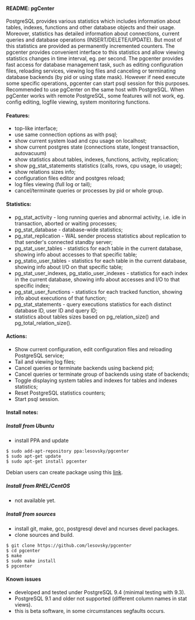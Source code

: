 #### README: pgCenter

PostgreSQL provides various statistics which includes information about tables, indexes, functions and other database objects and their usage. Moreover, statistics has detailed information about connections, current queries and database operations (INSERT/DELETE/UPDATE). But most of this statistics are  provided as permanently incremented counters. The pgcenter provides convenient interface to this statistics and allow viewing statistics changes in time interval, eg. per second. The pgcenter provides fast access for database management task, such as editing configuration files, reloading services, viewing log files and canceling or terminating database backends (by pid or using state mask). However if need execute some specific operations, pgcenter can start psql session for this purposes. 
Recommended to use pgCenter on the same host with PostgreSQL. When pgCenter works with remote PostgreSQL, some features will not work, eg. config editing, logfile viewing, system monitoring functions.

#### Features:
- top-like interface;
- use same connection options as with psql;
- show current system load and cpu usage on localhost;
- show current postgres state (connections state, longest transaction, autovacuum)
- show statistics about tables, indexes, functions, activity, replication;
- show pg_stat_statements statistics (calls, rows, cpu usage, io usage);
- show relations sizes info;
- configuration files editor and postgres reload;
- log files viewing (full log or tail);
- cancel/terminate queries or processes by pid or whole group.

#### Statistics:
- pg_stat_activity - long running queries and abnormal activity, i.e. idle in transaction, aborted or waiting processes;
- pg_stat_database - database-wide statistics;
- pg_stat_replication - WAL sender process statistics about replication to that sender's connected standby server;
- pg_stat_user_tables - statistics for each table in the current database, showing info about accesses to that specific table;
- pg_statio_user_tables - statistics for each table in the current database, showing info about I/O on that specific table;
- pg_stat_user_indexes, pg_statio_user_indexes - statistics for each index in the current database, showing info about accesses and I/O to that specific index;
- pg_stat_user_functions -  statistics for each tracked function, showing info about executions of that function;
- pg_stat_statements - query executions statistics for each distinct database ID, user ID and query ID;
- statistics about tables sizes based on pg_relation_size() and pg_total_relation_size().

#### Actions:
- Show current configuration, edit configuration files and reloading PostgreSQL service;
- Tail and viewing log files;
- Cancel queries or terminate backends using backend pid;
- Cancel queries or terminate group of backends using state of backends;
- Toggle displaying system tables and indexes for tables and indexes statistics;
- Reset PostgreSQL statistics counters;
- Start psql session.

#### Install notes:

##### Install from Ubuntu
- install PPA and update
```
$ sudo add-apt-repository ppa:lesovsky/pgcenter
$ sudo apt-get update
$ sudo apt-get install pgcenter
```
Debian users can create package using this [link](https://wiki.debian.org/CreatePackageFromPPA).

##### Install from RHEL/CentOS
- not available yet.

##### Install from sources
- install git, make, gcc, postgresql devel and ncurses devel packages.
- clone sources and build.
```
$ git clone https://github.com/lesovsky/pgcenter
$ cd pgcenter
$ make
$ sudo make install
$ pgcenter
```

#### Known issues
- developed and tested under PostgreSQL 9.4 (minimal testing with 9.3).
- PostgreSQL 9.1 and older not supported (different column names in stat views).
- this is beta software, in some circumstances segfaults occurs.

